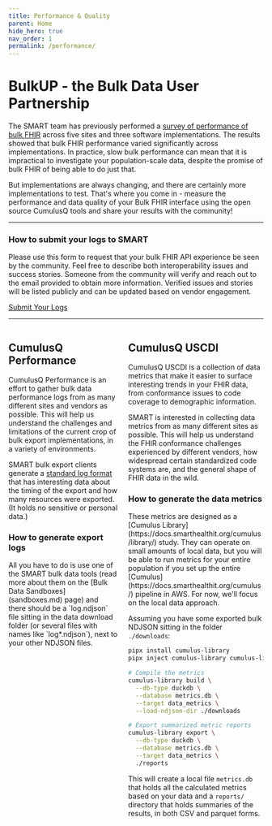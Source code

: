 ```yaml
---
title: Performance & Quality
parent: Home
hide_hero: true
nav_order: 1
permalink: /performance/
---
```


# BulkUP - the Bulk Data User Partnership

The SMART team has previously performed a 
[survey of performance of bulk FHIR](https://pmc.ncbi.nlm.nih.gov/articles/PMC11031206/) 
across five sites and three software implementations. The results showed that bulk FHIR performance varied significantly across implementations. In practice, slow bulk performance can mean that it is impractical to investigate your population-scale data, despite the promise of bulk FHIR of being able to do just that.

But implementations are always changing, and there are certainly more implementations to test. That's where you come in - measure the performance and data quality of your Bulk FHIR interface using the open source CumulusQ tools and share your results with the community!

<hr class="mt-6 mb-6">

<h3>
    <span class="icon has-text-info">
        <i class="icon fas fa-question-circle"></i>
    </span> How to submit your logs to SMART
</h3>
Please use this form to request that your bulk FHIR API experience be seen by the community. Feel free to describe both interoperability issues and success stories. Someone from the community will verify and reach out to the email provided to obtain more information. Verified issues and stories will be listed publicly and can be updated based on vendor engagement.

<a class="button is-info" href="https://docs.google.com/forms/d/e/1FAIpQLSd9GVWs6VyW8nfSLOd2p75HPQNbCpLwd2YP__TaC9BAY1Ukwg/viewform" target="_blank">Submit Your Logs</a>


<hr class="mt-6 mb-6">
<div class="columns is-8">
<div class="column" markdown=1>

## CumulusQ Performance
CumulusQ Performance is an effort to gather bulk data performance logs from as many different
sites and vendors as possible. This will help us understand the challenges and limitations of the current crop of bulk export implementations, in a variety of environments.

SMART bulk export clients generate a 
[standard log format](https://github.com/smart-on-fhir/bulk-data-client/wiki/Bulk-Data-Export-Log-Items)
that has interesting data about the timing of the export and how many resources were exported. (It holds no sensitive or personal data.)

<h3>
    <span class="icon has-text-info">
        <i class="icon fas fa-question-circle"></i>
    </span> How to generate export logs
</h3>
All you have to do is use one of the SMART bulk data tools (read more about them on the [Bulk Data Sandboxes](sandboxes.md) page) and there should be a `log.ndjson` file sitting in the data download folder (or several files with names like `log*.ndjson`), next to your other NDJSON files.

</div>

<div class="column" markdown=1>

## CumulusQ USCDI
CumulusQ USCDI is a collection of data metrics that make it easier to surface interesting trends in your FHIR data, from conformance issues to code coverage to demographic information.

SMART is interested in collecting data metrics from as many different sites as possible.
This will help us understand the FHIR conformance challenges experienced by different vendors, how widespread certain standardized code systems are, and the general shape of FHIR data in the wild.

<h3>
    <span class="icon has-text-info">
        <i class="icon fas fa-question-circle"></i>
    </span> How to generate the data metrics
</h3>
These metrics are designed as a 
[Cumulus Library](https://docs.smarthealthit.org/cumulus/library/)
study. They can operate on small amounts of local data, but you will be able to run metrics for your entire population if you set up the entire 
[Cumulus](https://docs.smarthealthit.org/cumulus/) pipeline in AWS. For now, we'll focus on the local data approach.

Assuming you have some exported bulk NDJSON sitting in the folder `./downloads`:

```sh
pipx install cumulus-library
pipx inject cumulus-library cumulus-library-data-metrics

# Compile the metrics
cumulus-library build \
  --db-type duckdb \
  --database metrics.db \
  --target data_metrics \
  --load-ndjson-dir ./downloads

# Export summarized metric reports
cumulus-library export \
  --db-type duckdb \
  --database metrics.db \
  --target data_metrics \
  ./reports
```
This will create a local file `metrics.db` that holds all the calculated metrics based on your data
and a `reports/` directory that holds summaries of the results, in both CSV and parquet forms.

</div>
</div>
